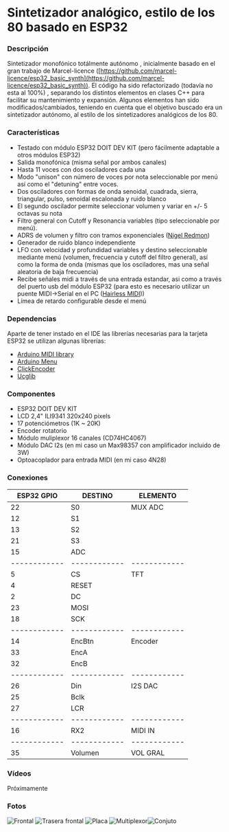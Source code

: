 # Sintetizador analógico, estilo de los 80 basado en ESP32
### Descripción
Sintetizador monofónico totálmente autónomo , inicialmente basado en el gran trabajo de Marcel-licence ([https://github.com/marcel-licence/esp32_basic_synth](https://github.com/marcel-licence/esp32_basic_synth)).
El código ha sido refactorizado (todavía no esta al 100%) , separando los distintos elementos en clases C++ para facilitar su mantenimiento y expansión.
Algunos elementos han sido modificados/cambiados, teniendo en cuenta que el objetivo buscado era un sintetizador autónomo, al estilo de los sintetizadores analógicos de los 80.

### Características

- Testado con módulo ESP32 DOIT DEV KIT (pero fácilmente adaptable a otros módulos ESP32)
- Salida monofónica (misma señal por ambos canales)
- Hasta 11 voces con dos osciladores cada una
- Modo "unison" con número de voces por nota seleccionable por menú así como el "detuning" entre voces.
- Dos osciladores con formas de onda senoidal, cuadrada, sierra, triangular, pulso, senoidal escalonada y ruido blanco
- El segundo oscilador permite seleccionar volumen y variar en +/- 5 octavas su nota
- Filtro general con Cutoff y Resonancia variables (tipo seleccionable por menú).
- ADRS de volumen y filtro con tramos exponenciales ([Nigel Redmon](http://www.earlevel.com/main/category/digital-audio/oscillators/envelope-generators/?orderby=date&order=ASC))
- Generador de ruido blanco independiente
- LFO con velocidad y profundidad variables y destino seleccionable mediante menú (volumen, frecuencia y cutoff del filtro general), así como la forma de onda (mismas que los osciladores, mas una señal aleatoria de baja frecuencia)
- Recibe señales midi a través de una entrada estandar, asi como a través del puerto usb del módulo ESP32 (para esto es necesario utilizar un puente MIDI->Serial en el PC ([Hairless MIDI](https://projectgus.github.io/hairless-midiserial/)))
- Límea de retardo configurable desde el menú


### Dependencias
Aparte de tener instado en el IDE las librerías necesarias para la tarjeta ESP32 se utilizan algunas librerías:

- [Arduino MIDI library](https://github.com/FortySevenEffects/arduino_midi_library)
- [Arduino Menu](https://github.com/neu-rah/ArduinoMenu)
- [ClickEncoder](https://github.com/0xPIT/encoder)
- [Ucglib](https://github.com/olikraus/ucglib)

### Componentes
- ESP32 DOIT DEV KIT
- LCD 2,4" ILI9341 320x240 pixels
- 17 potenciómetros (1K ~ 20K)
- Encoder rotatorio
- Módulo muliplexor 16 canales (CD74HC4067)
- Módulo DAC I2s (en mi caso un Max98357   con amplificador incluido de 3W)
- Optoacoplador para entrada MIDI (en mi caso 4N28) 

### Conexiones
|  ESP32 GPIO |  DESTINO | ELEMENTO  |
| ------------ | ------------ | ------------ | 
|	22	|	S0	|	MUX ADC	|
|	12	|	S1	|		|
|	13	|	S2	|		|
|	21	|	S3	|		|
|	15	|	ADC	|		|
| ------------ | ------------ | ------------ | 
|	5	|	CS	|	TFT	|
|	4	|	RESET	|		|
|	2	|	DC	|		|
|	23	|	MOSI	|		|
|	18	|	SCK	|		|
| ------------ | ------------ | ------------ | 
|	14	|	EncBtn	|	Encoder	|
|	33	|	EncA	|		|
|	32	|	EncB	|		|
| ------------ | ------------ | ------------ | 
|	26	|	Din	|	I2S DAC	|
|	25	|	Bclk	|		|
|	27	|	LCR	|		|
| ------------ | ------------ | ------------ | 
|	16	|	RX2	|	MIDI IN	|
| ------------ | ------------ | ------------ | 
|	35	|	Volumen	| VOL GRAL|

### Vídeos
Próximamente


### Fotos
![Frontal ](https://github.com/arduino-guay/ESP32-AG_Sinte/blob/main/fotos/AG_Sinte-ESP32-Frontal.jpg "Frontal ")
![Trasera frontal](https://github.com/arduino-guay/ESP32-AG_Sinte/blob/main/fotos/AG_Sinte-ESP32-Frontal-Bck.jpg "Trasera frontal")
![Placa](https://github.com/arduino-guay/ESP32-AG_Sinte/blob/main/fotos/AG_Sinte-ESP32-Placa.jpg "Placa")
![Multiplexor](https://github.com/arduino-guay/ESP32-AG_Sinte/blob/main/fotos/AG_Sinte-ESP32-MultiplexorADC.jpg "Multiplexor")![Conjuto](https://github.com/arduino-guay/ESP32-AG_Sinte/blob/main/fotos/AG_Sinte-ESP32-Abierto.jpg "Conjuto")

